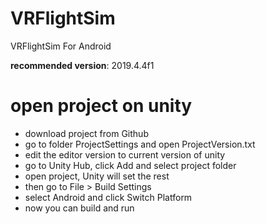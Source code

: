 # VRFlightSim
VRFlightSim For Android

**recommended version**: 2019.4.4f1

# open project on unity
- download project from Github
- go to folder ProjectSettings and open ProjectVersion.txt
- edit the editor version to current version of unity
- go to Unity Hub, click Add and select project folder
- open project, Unity will set the rest
- then go to File > Build Settings
- select Android and click Switch Platform
- now you can build and run
